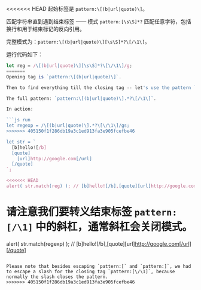 
<<<<<<< HEAD
起始标签是 `pattern:\[(b|url|quote)\]`。

匹配字符串直到遇到结束标签 —— 模式 `pattern:[\s\S]*?` 匹配任意字符，包括换行和用于结束标记的反向引用。

完整模式为：`pattern:\[(b|url|quote)\][\s\S]*?\[/\1\]`。

运行代码如下：

```js run
let reg = /\[(b|url|quote)\][\s\S]*?\[\/\1\]/g;
=======
Opening tag is `pattern:\[(b|url|quote)\]`.

Then to find everything till the closing tag -- let's use the pattern `pattern:.*?` with flag `pattern:s` to match any character including the newline and then add a backreference to the closing tag.

The full pattern: `pattern:\[(b|url|quote)\].*?\[/\1\]`.

In action:

```js run
let regexp = /\[(b|url|quote)\].*?\[\/\1\]/gs;
>>>>>>> 405150f1f286db19a3c1ed913fa3e905fcefbe46

let str = `
  [b]hello![/b]
  [quote]
    [url]http://google.com[/url]
  [/quote]
`;

<<<<<<< HEAD
alert( str.match(reg) ); // [b]hello![/b],[quote][url]http://google.com[/url][/quote]
```

请注意我们要转义结束标签 `pattern:[/\1]` 中的斜杠，通常斜杠会关闭模式。
=======
alert( str.match(regexp) ); // [b]hello![/b],[quote][url]http://google.com[/url][/quote]
```

Please note that besides escaping `pattern:[` and `pattern:]`, we had to escape a slash for the closing tag `pattern:[\/\1]`, because normally the slash closes the pattern.
>>>>>>> 405150f1f286db19a3c1ed913fa3e905fcefbe46
